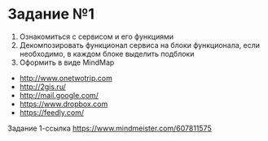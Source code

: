 # Задание №1
1. Ознакомиться с сервисом и его функциями
2. Декомпозировать функционал сервиса на блоки функционала, если необходимо, в каждом блоке выделить подблоки 
3. Оформить в виде MindMap

- http://www.onetwotrip.com
- http://2gis.ru/
- http://mail.google.com/
- https://www.dropbox.com
- https://feedly.com/

Задание 1-ссылка https://www.mindmeister.com/607811575
